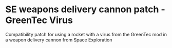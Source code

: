 # SE weapons delivery cannon patch - GreenTec Virus

Compatibility patch for using a rocket with a virus from the GreenTec mod in a weapon delivery cannon from Space Exploration